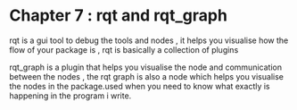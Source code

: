 # Chapter 7 : rqt and rqt_graph

rqt is a gui tool to debug the tools and nodes , it helps you visualise how the flow of your package is  , rqt is basically a collection of plugins 

rqt_graph is a plugin that helps you visualise the node and communication between the nodes  , the rqt graph is also a node which helps you visualise the nodes in the package.used when you need to know what exactly is happening in the program i write.


